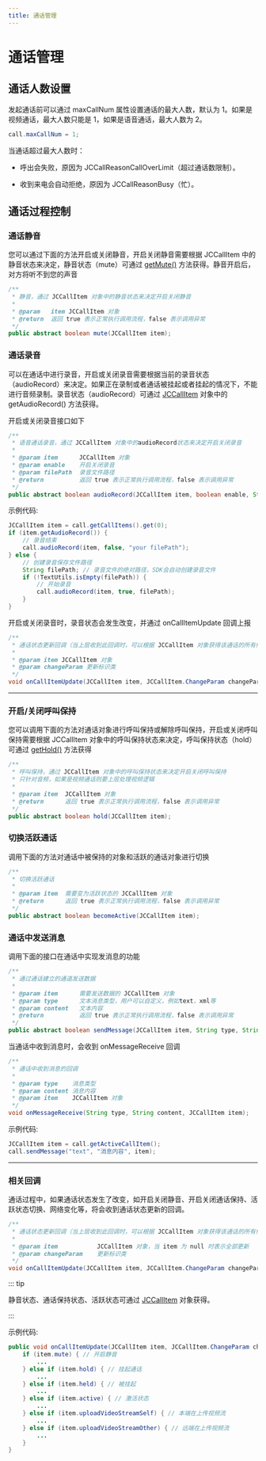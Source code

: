 ```yaml
---
title: 通话管理
---
```

# 通话管理

## 通话人数设置

发起通话前可以通过 maxCallNum 属性设置通话的最大人数，默认为 1。如果是视频通话，最大人数只能是 1，如果是语音通话，最大人数为
2。

``````java
call.maxCallNum = 1;
``````

当通话超过最大人数时：

- 呼出会失败，原因为 JCCallReasonCallOverLimit（超过通话数限制）。

- 收到来电会自动拒绝，原因为 JCCallReasonBusy（忙）。

## 通话过程控制

### 通话静音

您可以通过下面的方法开启或关闭静音，开启关闭静音需要根据 JCCallItem 中的静音状态来决定，静音状态（mute）可通过
[getMute()](http://developer.juphoon.com/portal/reference/android/com/juphoon/cloud/JCCallItem.html#getMute--)
方法获得。静音开启后，对方将听不到您的声音

``````java
/**
 * 静音，通过 JCCallItem 对象中的静音状态来决定开启关闭静音
 *
 * @param   item JCCallItem 对象
 * @return  返回 true 表示正常执行调用流程，false 表示调用异常
 */
public abstract boolean mute(JCCallItem item);
``````

### 通话录音

可以在通话中进行录音，开启或关闭录音需要根据当前的录音状态（audioRecord）来决定。如果正在录制或者通话被挂起或者挂起的情况下，不能进行音频录制。录音状态（audioRecord）可通过
[JCCallItem](https://developer.juphoon.com/portal/reference/V2.1/android/com/juphoon/cloud/JCCallItem.html)
对象中的 getAudioRecord() 方法获得。

开启或关闭录音接口如下

``````java
/**
 * 语音通话录音，通过 JCCallItem 对象中的audioRecord状态来决定开启关闭录音
 *
 * @param item      JCCallItem 对象
 * @param enable    开启关闭录音
 * @param filePath  录音文件路径
 * @return          返回 true 表示正常执行调用流程，false 表示调用异常
 */
public abstract boolean audioRecord(JCCallItem item, boolean enable, String filePath);
``````

示例代码:

``````java
JCCallItem item = call.getCallItems().get(0);
if (item.getAudioRecord()) {
    // 录音结束
    call.audioRecord(item, false, "your filePath");
} else {
    // 创建录音保存文件路径
    String filePath; // 录音文件的绝对路径，SDK会自动创建录音文件
    if (!TextUtils.isEmpty(filePath)) {
        // 开始录音
        call.audioRecord(item, true, filePath);
    }
}
``````

开启或关闭录音时，录音状态会发生改变，并通过 onCallItemUpdate 回调上报

``````java
/**
 * 通话状态更新回调（当上层收到此回调时，可以根据 JCCallItem 对象获得该通话的所有信息及状态，从而更新该通话相关UI）
 *
 * @param item JCCallItem 对象
 * @param changeParam 更新标识类
 */
void onCallItemUpdate(JCCallItem item, JCCallItem.ChangeParam changeParam);
``````

-----

### 开启/关闭呼叫保持

您可以调用下面的方法对通话对象进行呼叫保持或解除呼叫保持，开启或关闭呼叫保持需要根据 JCCallItem
对象中的呼叫保持状态来决定，呼叫保持状态（hold）可通过
[getHold()](https://developer.juphoon.com/portal/reference/V2.1/android/com/juphoon/cloud/JCCallItem.html#getHold--)
方法获得

``````java
/**
 * 呼叫保持，通过 JCCallItem 对象中的呼叫保持状态来决定开启关闭呼叫保持
 * 只针对音频，如果是视频通话则要上层处理视频逻辑
 *
 * @param item  JCCallItem 对象
 * @return      返回 true 表示正常执行调用流程，false 表示调用异常
 */
public abstract boolean hold(JCCallItem item);
``````

### 切换活跃通话

调用下面的方法对通话中被保持的对象和活跃的通话对象进行切换

``````java
/**
 * 切换活跃通话
 *
 * @param item  需要变为活跃状态的 JCCallItem 对象
 * @return      返回 true 表示正常执行调用流程，false 表示调用异常
 */
public abstract boolean becomeActive(JCCallItem item);
``````

### 通话中发送消息

调用下面的接口在通话中实现发消息的功能

``````java
/**
 * 通过通话建立的通道发送数据
 *
 * @param item      需要发送数据的 JCCallItem 对象
 * @param type      文本消息类型，用户可以自定义，例如text，xml等
 * @param content   文本内容
 * @return          返回 true 表示正常执行调用流程，false 表示调用异常
 */
public abstract boolean sendMessage(JCCallItem item, String type, String content);
``````

当通话中收到消息时，会收到 onMessageReceive 回调

``````java
/**
 * 通话中收到消息的回调
 *
 * @param type    消息类型
 * @param content 消息内容
 * @param item    JCCallItem 对象
 */
void onMessageReceive(String type, String content, JCCallItem item);
``````

示例代码:

``````java
JCCallItem item = call.getActiveCallItem();
call.sendMessage("text", "消息内容", item);
``````

-----

### 相关回调

通话过程中，如果通话状态发生了改变，如开启关闭静音、开启关闭通话保持、活跃状态切换、网络变化等，将会收到通话状态更新的回调。

``````java
/**
 * 通话状态更新回调（当上层收到此回调时，可以根据 JCCallItem 对象获得该通话的所有信息及状态，从而更新该通话相关UI）
 *
 * @param item           JCCallItem 对象，当 item 为 null 时表示全部更新
 * @param changeParam    更新标识类
 */
void onCallItemUpdate(JCCallItem item, JCCallItem.ChangeParam changeParam);
``````

::: tip

静音状态、通话保持状态、活跃状态可通过
[JCCallItem](https://developer.juphoon.com/portal/reference/V2.1/android/com/juphoon/cloud/JCCallItem.html)
对象获得。

:::

示例代码:

``````java
public void onCallItemUpdate(JCCallItem item, JCCallItem.ChangeParam changeParam) {
    if (item.mute) { // 开启静音
        ...
    } else if (item.hold) { // 挂起通话
        ...
    } else if (item.held) { // 被挂起
        ...
    } else if (item.active) { // 激活状态
        ...
    } else if (item.uploadVideoStreamSelf) { // 本端在上传视频流
        ...
    } else if (item.uploadVideoStreamOther) { // 远端在上传视频流
        ...
    }
}
``````
